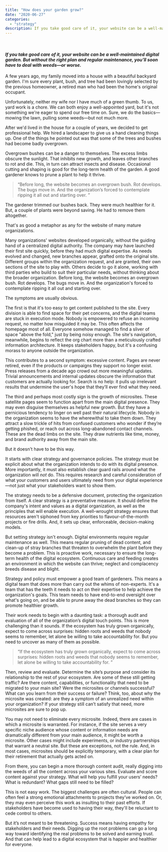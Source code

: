 ```yaml
---
title: "How does your garden grow?"
date: "2020-06-27"
categories:
  - "strategy"
description: If you take good care of it, your website can be a well-maintained digital garden. But without the right plan and regular maintenance, you’ll soon have to deal with weeds—or worse.
---
```


 

#### _If you take good care of it, your website can be a well-maintained digital garden. But without the right plan and regular maintenance, you’ll soon have to deal with weeds—or worse._

A few years ago, my family moved into a house with a beautiful backyard garden. I'm sure every plant, bush, and tree had been lovingly selected by the previous homeowner, a retired man who had been the home's original occupant.

Unfortunately, neither my wife nor I have much of a green thumb. To us, yard work is a chore. We can both enjoy a well-appointed yard, but it's not something we're eager to spend our free time on. Sure, we do the basics—mowing the lawn, pulling some weeds—but not much more.

After we'd lived in the house for a couple of years, we decided to get professional help. We hired a landscaper to give us a hand cleaning things up. One of the things he pointed out was that some of the trees and bushes had become badly overgrown.

Overgrown bushes can be a danger to themselves. The excess limbs obscure the sunlight. That inhibits new growth, and leaves other branches to rot and die. This, in turn can attract insects and disease. Occasional cutting and shaping is good for the long-term health of the garden. A good gardener knows to prune a plant to help it thrive.

> “Before long, the website becomes an overgrown bush. Rot develops. The bugs move in. And the organization’s forced to contemplate ripping it all out and starting over. ”

The gardener trimmed our bushes back. They were much healthier for it. But, a couple of plants were beyond saving. He had to remove them altogether.

That's as good a metaphor as any for the website of many mature organizations.

Many organizations' websites developed organically, without the guiding hand of a centralized digital authority. The company may have launched their first site quickly, before they had much digital expertise. As needs evolved and changed, new branches appear, grafted onto the original site. Different groups within the organization request, and are granted, their own sections of the site to play with. Others decide to go it alone, working with third parties who build to suit their particular needs, without thinking about the broader organization. Before long, the website becomes an overgrown bush. Rot develops. The bugs move in. And the organization's forced to contemplate ripping it all out and starting over.

The symptoms are usually obvious.

The first is that it's too easy to get content published to the site. Every division is able to find space for their pet concerns, and the digital teams are stuck in execution mode. Nobody is empowered to refuse an incoming request, no matter how misguided it may be. This often affects the homepage most of all. Everyone somehow managed to find a sliver of space "above the fold," just by being noisy enough. The site's navigation, meanwhile, begins to reflect the org chart more than a meticulously crafted information architecture. It keeps stakeholders happy, but it's a confusing morass to anyone outside the organization.

This contributes to a second symptom: excessive content. Pages are never retired, even if the products or campaigns they support no longer exist. Press releases from a decade ago crowd out more meaningful updates. Trivial announcements and internal updates obscure the information that customers are actually looking for. Search is no help: it pulls up irrelevant results that undermine the user's hope that they’ll ever find what they need.

The third and perhaps most costly sign is the growth of microsites. These satellite pages seem to function apart from the main digital presence. They may even disguise themselves as helpful new growth. But they have a pernicious tendency to linger on well past their natural lifecycle. Nobody in the organization seems to have the wherewithal to take them down. They attract a slow trickle of hits from confused customers who wonder if they’re getting phished, or reach out across long-abandoned contact channels. These are the dead limbs on the site. They draw nutrients like time, money, and brand authority away from the main site.

But it doesn't have to be this way.

It starts with clear strategy and governance policies. The strategy must be explicit about what the organization intends to do with its digital presence. More importantly, it must also establish clear guard rails around what the organization will _not_ do. This requires research and careful consideration of what your customers and users ultimately need from your digital experience—not just what your stakeholders want to show them.

The strategy needs to be a defensive document, protecting the organization from itself. A clear strategy is a preventative measure. It should define the company's intent and values as a digital organization, as well as the principles that will enable execution. A well-wrought strategy ensures that resources aren't siphoned from key priorities to flavour-of-the-month projects or fire drills. And, it sets up clear, enforceable, decision-making models.

But setting strategy isn't enough. Digital environments require regular maintenance as well. This means regular pruning of dead content, and clean-up of stray branches that threaten to overwhelm the plant before they become a problem. This is proactive work, necessary to ensure the long-term health of the digital ecosystem. Continuous care and feeding creates an environment in which the website can thrive; neglect and complacency breeds disease and blight.

Strategy and policy must empower a good team of gardeners. This means a digital team that does more than carry out the whims of non-experts. It's a team that has the teeth it needs to act on their expertise to help achieve the organization's goals. This team needs to have end-to-end oversight over what's going on, and be able to prune away the dead branches so they can promote healthier growth.

Their work needs to begin with a daunting task: a thorough audit and evaluation of all of the organization’s digital touch points. This is more challenging than it sounds. If the ecosystem has truly grown organically, expect to come across surprises: hidden roots and weeds that nobody seems to remember, let alone be willing to take accountability for. But you need to uncover as many of them as possible.

> “If the ecosystem has truly grown organically, expect to come across surprises: hidden roots and weeds that nobody seems to remember, let alone be willing to take accountability for. ”

Then, review and evaluate. Determine the site’s purpose and consider its relationship to the rest of your ecosystem. Are some of these still getting traffic? Are there content, capabilities, or functionality that need to be migrated to your main site? Were the microsites or channels successful? What can you learn from their success or failure? Think, too, about why the microsite was created: are they a symptom of an unrealized need within your organization? If your strategy still can’t satisfy that need, more microsites are sure to pop up.

You may not need to eliminate every microsite. Indeed, there are cases in which a microsite is warranted. For instance, if the site serves a very specific niche audience whose content or information needs are dramatically different from your main audience, it might be worth a microsite. Other cases might include experiments, or industry partnerships that warrant a neutral site. But these are exceptions, not the rule. And, in most cases, microsites should be explicitly temporary, with a clear plan for their retirement that actually gets acted on.

From there, you can begin a more thorough content audit, really digging into the weeds of all the content across your various sites. Evaluate and score content against your strategy. What will help you fulfill your users’ needs? What is redundant? What gaps still need to be filled?

This is not easy work. The biggest challenges are often cultural. People can often feel a strong emotional attachments to projects they’ve worked on. Or, they may even perceive this work as insulting to their past efforts. If stakeholders have become used to having their way, they'll be reluctant to cede control to others.

But it’s not meant to be threatening. Success means having empathy for stakeholders and their needs. Digging up the root problems can go a long way toward identifying the real problems to be solved and earning trust. And that can help lead to a digital ecosystem that is happier and healthier for everyone.
